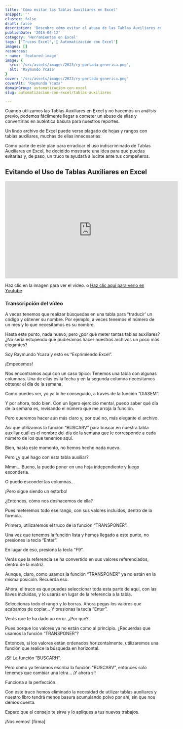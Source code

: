 ```yaml
---
title: 'Cómo evitar las Tablas Auxiliares en Excel'
snippet: ''
cluster: false
draft: false 
description: 'Descubre cómo evitar el abuso de las Tablas Auxiliares en Excel y mejora la calidad de tus informes.'
publishDate: '2016-04-12'
category: 'Herramientas en Excel'
tags: ['Trucos Excel','🤖 Automatización con Excel']
images: []
resources: 
- name: 'featured-image'
image: {
  src: '/src/assets/images/2023/ry-portada-generica.png',
  alt: 'Raymundo Ycaza'
}
cover: '/src/assets/images/2023/ry-portada-generica.png'
coverAlt: 'Raymundo Ycaza'
domainGroup: automatizacion-con-excel
slug: automatizacion-con-excel/tablas-auxiliares

---
```


Cuando utilizamos las Tablas Auxiliares en Excel y no hacemos un análisis previo, podemos fácilmente llegar a cometer un abuso de ellas y convertirlas en auténtica basura para nuestros reportes.

Un lindo archivo de Excel puede verse plagado de hojas y rangos con tablas auxiliares, muchas de ellas innecesarias.

Como parte de este plan para erradicar el uso indiscriminado de Tablas Auxiliares en Excel, he decidido mostrarte una idea para que puedas evitarlas y, de paso, un truco te ayudará a lucirte ante tus compañeros.

## Evitando el Uso de Tablas Auxiliares en Excel

<iframe style="width: 560px !important; margin: 0 auto;" src="https://www.youtube.com/embed/SWUJ42heHEc?showinfo=0" allowfullscreen="allowfullscreen" width="560" height="315" frameborder="0"></iframe>

Haz clic en la imagen para ver el vídeo. o [Haz clic aquí para verlo en Youtube](https://youtu.be/SWUJ42heHEc).

### Transcripción del vídeo

A veces tenemos que realizar búsquedas en una tabla para “traducir’ un código y obtener su nombre. Por ejemplo, a veces tenemos el número de un mes y lo que necesitamos es su nombre.

Hasta este punto, nada nuevo; pero ¿por qué meter tantas tablas auxiliares? ¿No sería estupendo que pudiéramos hacer nuestros archivos un poco más elegantes?

Soy Raymundo Ycaza y esto es “Exprimiendo Excel”.

¡Empecemos!

Nos encontramos aquí con un caso típico: Tenemos una tabla con algunas columnas. Una de ellas es la fecha y en la segunda columna necesitamos obtener el día de la semana.

Como puedes ver, yo ya lo he conseguido, a través de la función “DIASEM”.

Y por ahora, todo bien. Con un ligero ejercicio mental, puedo saber qué día de la semana es, revisando el número que me arroja la función.

Pero queremos hacer aún más claro y, por qué no, más elegante el archivo.

Así que utilizamos la función “BUSCARV” para buscar en nuestra tabla auxiliar cuál es el nombre del día de la semana que le corresponde a cada número de los que tenemos aquí.

Bien, hasta este momento, no hemos hecho nada nuevo.

Pero ¿y qué hago con esta tabla auxiliar?

Mmm… Bueno, la puedo poner en una hoja independiente y luego esconderla.

O puedo esconder las columnas…

¡Pero sigue siendo un estorbo!

¿Entonces, cómo nos deshacemos de ella?

Pues meteremos todo ese rango, con sus valores incluidos, dentro de la fórmula.

Primero, utilizaremos el truco de la función “TRANSPONER”.

Una vez que tenemos la función lista y hemos llegado a este punto, no presiones la tecla “Enter”.

En lugar de eso, presiona la tecla “F9”.

Verás que la referencia se ha convertido en sus valores referenciados, dentro de la matriz.

Aunque, claro, como usamos la función “TRANSPONER” ya no están en la misma posición. Recuerda eso.

Ahora, el truco es que puedes seleccionar toda esta parte de aquí, con las llaves incluidas, y lo usarás en lugar de la referencia a la tabla.

Seleccionas todo el rango y lo borras. Ahora pegas los valores que acabamos de copiar… Y presionas la tecla “Enter”.

Verás que te ha dado un error. ¿Por qué?

Pues porque los valores ya no están como al principio. ¿Recuerdas que usamos la función “TRANSPONER”?

Entonces, si los valores están ordenados horizontalmente, utilizaremos una función que realice la búsqueda en horizontal.

¡Sí! La función “BUSCARH”.

Pero como ya teníamos escriba la función “BUSCARV”, entonces solo tenemos que cambiar una letra… ¡Y ahora sí!

Funciona a la perfección.

Con este truco hemos eliminado la necesidad de utilizar tablas auxiliares y nuestro libro tendrá menos basura acumulando polvo por ahí, sin que nos demos cuenta.

Espero que el consejo te sirva y lo apliques a tus nuevos trabajos.

¡Nos vemos! \[firma\]
